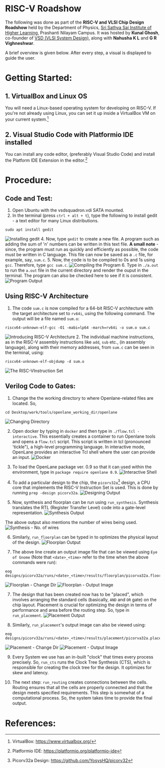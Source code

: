 # RISC-V Roadshow


The following was done as part of the **RISC-V and VLSI Chip Design Roadshow** held by the Department of Physics, [Sri Sathya Sai Institute of Higher Learning](https://www.sssihl.edu.in/), Prashanti Nilayam Campus. It was hosted by **Kunal Ghosh**, co-founder of [VSD (VLSI System Design)](https://www.vlsisystemdesign.com/), along with **Nahusha K L** and **G R Vighneshwar**.

A brief overview is given below. After every step, a visual is displayed to guide the user.

# Getting Started:
## 1. VirtualBox and Linux OS
You will need a Linux-based operating system for developing on RISC-V. If you're not already using Linux, you can set it up inside a VirtualBox VM on your current system.[^1]
## 2. Visual Studio Code with Platformio IDE installed
You can install any code editor, (preferably Visual Studio Code) and install the Platform IDE Extension in the editor.[^2]

# Procedure:
## Code and Test:
1. Open Ubuntu with the vsdsquadron.vdi SATA mounted.
2. In the terminal (press `ctrl + alt + t`), type the following to install gedit - a text editor for many Linux distributions.
```
sudo apt install gedit
```
![Installing gedit](./images/1.%20install_gedit.png)
4. Now, type `gedit` to create a new file. A program such as adding the sum of 'n' numbers can be written in this text file. **A small note** - since, the program must run as quickly and efficiently as possible, the code must be written in C language. This file can now be saved as a `.c` file, for example, say, `sum.c`.
5. Now, the code is to be compiled to 0s and 1s using `gcc`. Therefore, type `gcc sum.c`.
![Compiling the Program](./images/2.%20gcc.png)
6. Type in `./a.out` to run the `a.out` file in the current directory and render the ouput in the terminal. The program can also be checked here to see if it is consistent.
![Program Output](./images/3.%20sum_output.png)

## Using RISC-V Architecture

1. The code `sum.c` is now compiled for a 64-bit RISC-V architecture with the target architecture set to `rv64i`, using the following command. The output will be a file named `sum.o`:
```
riscv64-unknown-elf-gcc -O1 -mabi=lp64 -march=rv64i -o sum.o sum.c
```
![Introducing RISC-V Architecture](./images/4.%20risc-v_architecture.png)
2. The individual machine instructions, as in the RISC-V assembly instructions like `add`, `sub` etc., (in assembly language), along with their memory addresses, from `sum.c` can be seen in the terminal, using:
```
riscv64-unknown-elf-objdump -d sum.o
```
![The RISC-VInstruction Set](./images/5.%20objdump.png)

## Verilog Code to Gates:
1. Change the the working directory to where Openlane-related files are located. So,
```
cd Desktop/work/tools/openlane_working_dir/openlane
```
![Changing Directory](./images/6.%20change_dir.png)


2. Open docker by typing in `docker` and then type in `./flow.tcl -interactive`. This essentially creates a container to run Openlane tools and opens a `flow.tcl` script. This script is written in tcl (pronounced 'tickle"), a high-level programming language. In interactive mode, OpenLane provides an interactive Tcl shell where the user can provide an input.
![Docker](./images/7.%20docker.png)


3. To load the OpenLane package ver. 0.9 so that it can used within the environment, type in `package require openlane 0.9`.
![Interactive Shell](./images/8.%20tcl_interactive.png)


4. To add a particular design to the chip, the `picorv32a`[^3] design, a CPU core that implements the RISC-V Instruction Set is used. This is done by running `prep -design picorv32a`.
![Designing Output](./images/9.%20tcl_output.png)

5. Now, synthesis and floorplan can be run using `run_synthesis`. Synthesis translates the RTL (Register Transfer Level) code into a gate-level representation.
![Synthesis Output](./images/10.%20synthesis_output.png)

The above output also mentions the number of wires being used. 
![Synthesis - No. of wires](./images/12.%20synthesis_output2.png)

6. Similarly, `run_floorplan` can be typed in to optimizes the physical layout of the design.
![Floorplan Output](./images/14.%20floorplan_output.png)


6. The above line create an output image file that can be viewed using `Eye of Gnome` (Note that `<date>_<time>` refer to the time when the above commands were run):
```
eog designs/picorv32a/runs/<date>_<time>/results/floorplan/picorva32a.floorplan.def.png
```
![Floorplan - Change Dir](./images/13.%20floorplan_code.png)
![Floorplan - Output Image](./images/14.%20floorplan_output.png)

7. The design that has been created now has to be "placed", which involves arranging the standard cells (basically, `AND` and `OR` gate) on the chip layout. Placement is crucial for optimizing the design in terms of performance and area before the routing step. So, type in `run_placement`.
![Placement Output](./images/16.%20placement_output.png)


8. Similarly, `run_placement`'s output image can also be viewed using:
```
eog designs/picorv32a/runs/<date>_<time>/results/placement/picorva32a.placement.def.png
```
![Placement - Change Dir](./images/17.%20change_dir_placement.png)
![Placement - Output Image ](./images/18.%20placement.png)


9. Every System we use has an in-built "clock" that times every process precisely. So, `run_cts` runs the Clock Tree Synthesis (CTS), which is responsible for creating the clock tree for the design. It optimizes for skew and latency.


10. The next step: `run_routing` creates connections between the cells. Routing ensures that all the cells are properly connected and that the design meets specified requirements. This step is somewhat of a computational process. So, the system takes time to provide the final output. 




















































# References:
[^1]: VirtualBox: https://www.virtualbox.org/
[^2]: Platformio IDE: https://platformio.org/platformio-ide
[^3]: Picorv32a Design: https://github.com/YosysHQ/picorv32
